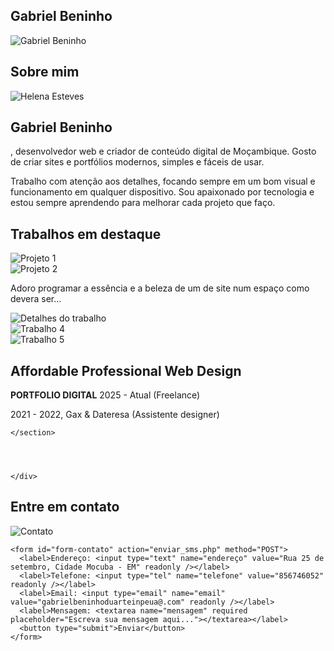 
<!DOCTYPE html>
<html lang="pt">
<head>
<meta charset="UTF-8" />
<meta name="viewport" content="width=device-width, initial-scale=1" />
<title>Portfólio Do Desenvolvedor</title>
<link rel="stylesheet" href="./css/style.css">
</head>
<div class="portfolio-container">
  <!-- Todo o seu conteúdo aqui -->
<body>

<!-- 1. Capa -->
<section class="capa">
  <div class="texto-capa">
    <h1><span class="cor-rosa">Gabriel</span> Beninho</h1>
    
  </div>
  <div class="foto-capa">
    <img src="imagens/helena-capa.jpg" alt="Gabriel Beninho" />
  </div>
</section>

<!-- 2. Sobre mim -->
<section class="sobre-mim">
  <h2>Sobre <span class="cor-rosa">mim</span></h2>
  <div class="conteudo-sobre">
    <img src="imagens/helena-sobre.jpg" alt="Helena Esteves" />
    <p>
 <h1>Gabriel Beninho</h1>, desenvolvedor web e criador de conteúdo digital de Moçambique. Gosto de criar sites e portfólios modernos, simples e fáceis de usar.

Trabalho com atenção aos detalhes, focando sempre em um bom visual e funcionamento em qualquer dispositivo. Sou apaixonado por tecnologia e estou sempre aprendendo para melhorar cada projeto que faço.

</p>
  </div>
</section>

<!-- 3. Trabalhos em destaque -->
<section class="trabalhos-destaque">
  <h2>Trabalhos em destaque</h2>
  <div class="galeria">
    <div><img src="imagens/trabalho1.jpg" alt="Projeto 1" /></div>
    <div><img src="imagens/trabalho2.jpg" alt="Projeto 2" /></div>
    </div>
</section>

<!-- 4. Texto inspirador -->
<section class="texto-inspirador">
  <div class="texto">
    <p>Adoro programar a essência e a beleza de um de site num espaço como devera ser...</p>
  </div>
  <div class="imagem">
    <img src="imagens/trabalho3.jpg" alt="Detalhes do trabalho" />
  </div>
</section>

<!-- 5. Mais trabalhos -->
<section class="mais-trabalhos">
  <div><img src="imagens/trabalho4.jpg" alt="Trabalho 4" /></div>
  <div><img src="imagens/trabalho5.jpg" alt="Trabalho 5" /></div>
</section>

<!-- 6. Experiência -->


<section id="showcase">
      <div class="container">
        <h1>Affordable Professional Web Design

</h1>
        <p><strong>PORTFOLIO DIGITAL</strong> 2025 - Atual (Freelance)</p>
      <p>2021 - 2022, Gax & Dateresa (Assistente designer)</p>
      </div>
   
    </section>

   
   
      
    </div>
  </div>
</section>

<!-- 7. Contato -->
<section class="contato">
  <h2>Entre em <span class="cor-rosa">contato</span></h2>
  <img src="imagens/contato.jpg" alt="Contato" />
  
  <section id="contato">
  <div class="contato-conteudo">
    
    <form id="form-contato" action="enviar_sms.php" method="POST">
      <label>Endereço: <input type="text" name="endereço" value="Rua 25 de setembro, Cidade Mocuba - EM" readonly /></label>
      <label>Telefone: <input type="tel" name="telefone" value="856746052" readonly /></label>
      <label>Email: <input type="email" name="email" value="gabrielbeninhoduarteinpeua@.com" readonly /></label>
      <label>Mensagem: <textarea name="mensagem" required placeholder="Escreva sua mensagem aqui..."></textarea></label>
      <button type="submit">Enviar</button>
    </form>
  </div>
</section>

<script src="script.js"></script>

</body>
</div>
</html>
